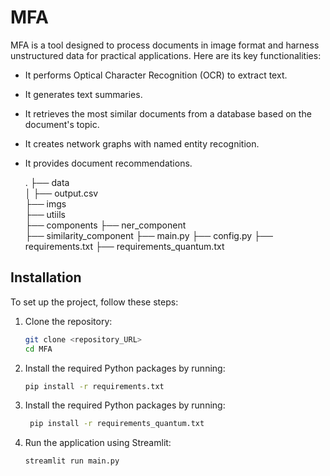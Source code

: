 # MFA

MFA is a tool designed to process documents in image format and harness unstructured data for practical applications. Here are its key functionalities:

- It performs Optical Character Recognition (OCR) to extract text.
- It generates text summaries.
- It retrieves the most similar documents from a database based on the document's topic.
- It creates network graphs with named entity recognition.
- It provides document recommendations.

    .
    ├── data                    
    │   ├── output.csv                 
    ├── imgs            
    ├── utiils         
    ├── components
         ├── ner_component  
         ├── similarity_component
    ├── main.py
    ├── config.py
    ├── requirements.txt
    ├── requirements_quantum.txt
    


## Installation

To set up the project, follow these steps:

1. Clone the repository:

   ```bash
   git clone <repository_URL>
   cd MFA

2. Install the required Python packages by running:
    
   ```bash
   pip install -r requirements.txt

3. Install the required Python packages by running:

   ```bash
    pip install -r requirements_quantum.txt

4. Run the application using Streamlit:

   ```bash
   streamlit run main.py
